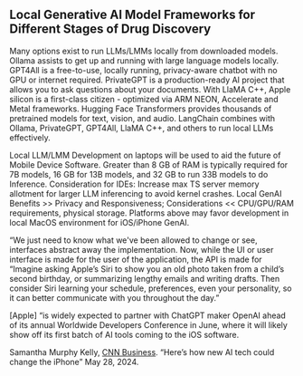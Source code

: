 ## Local Generative AI Model Frameworks for Different Stages of Drug Discovery

Many options exist to run LLMs/LMMs locally from downloaded models. Ollama assists to get up and running with large language models locally. GPT4All is a free-to-use, locally running, privacy-aware chatbot with no GPU or internet required. PrivateGPT is a production-ready AI project that allows you to ask questions about your documents. With LlaMA C++, Apple silicon is a first-class citizen - optimized via ARM NEON, Accelerate and Metal frameworks. Hugging Face Transformers provides thousands of pretrained models for text, vision, and audio. LangChain combines with Ollama, PrivateGPT, GPT4All, LlaMA C++, and others to run local LLMs effectively.

Local LLM/LMM Development on laptops will be used to aid the future of Mobile Device Software. Greater than 8 GB of RAM is typically required for 7B models, 16 GB for 13B models, and 32 GB to run 33B models to do Inference. Consideration for IDEs: Increase max TS server memory allotment for larger LLM inferencing to avoid kernel crashes. Local GenAI Benefits >> Privacy and Responsiveness; Considerations << CPU/GPU/RAM requirements, physical storage. Platforms above may favor development in local MacOS environment for iOS/iPhone GenAI.

“We just need to know what we've been allowed to change or see, interfaces abstract away the implementation. Now, while the UI or user interface is made for the user of the application, the API is made for “Imagine asking Apple’s Siri to show you an old photo taken from a child’s second birthday, or summarizing lengthy emails and writing drafts. Then consider Siri learning your schedule, preferences, even your personality, so it can better communicate with you throughout the day.”

[Apple] “is widely expected to partner with ChatGPT maker OpenAI ahead of its annual Worldwide Developers Conference in June, where it will likely show off its first batch of AI tools coming to the iOS software. 

Samantha Murphy Kelly, [CNN Business](https://www.cnn.com/2024/05/28/tech/ai-iphone/index.html). “Here’s how new AI tech could change the iPhone” May 28, 2024. 
